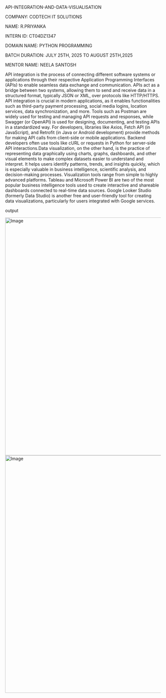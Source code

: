 API-INTEGRATION-AND-DATA-VISUALISATION

COMPANY:  CODTECH IT SOLUTIONS

NAME: R.PRIYANKA

INTERN ID: CT04DZ1347

DOMAIN NAME: PYTHON PROGRAMMING 

BATCH DURATION: JULY 25TH, 2025 TO AUGUST 25TH,2025

MENTOR NAME:  NEELA SANTOSH

API integration is the process of connecting different software systems or applications through their respective Application Programming Interfaces (APIs) to enable seamless data exchange and communication. APIs act as a bridge between two systems, allowing them to send and receive data in a structured format, typically JSON or XML, over protocols like HTTP/HTTPS. API integration is crucial in modern applications, as it enables functionalities such as third-party payment processing, social media logins, location services, data synchronization, and more. Tools such as Postman are widely used for testing and managing API requests and responses, while Swagger (or OpenAPI) is used for designing, documenting, and testing APIs in a standardized way. For developers, libraries like Axios, Fetch API (in JavaScript), and Retrofit (in Java or Android development) provide methods for making API calls from client-side or mobile applications. Backend developers often use tools like cURL or requests in Python for server-side API interactions.Data visualization, on the other hand, is the practice of representing data graphically using charts, graphs, dashboards, and other visual elements to make complex datasets easier to understand and interpret. It helps users identify patterns, trends, and insights quickly, which is especially valuable in business intelligence, scientific analysis, and decision-making processes. Visualization tools range from simple to highly advanced platforms. Tableau and Microsoft Power BI are two of the most popular business intelligence tools used to create interactive and shareable dashboards connected to real-time data sources. Google Looker Studio (formerly Data Studio) is another free and user-friendly tool for creating data visualizations, particularly for users integrated with Google services.

output

<img width="1364" height="767" alt="Image" src="https://github.com/user-attachments/assets/9326579e-2a7a-4f3b-b099-091ab8580e7c" />

<img width="1365" height="766" alt="Image" src="https://github.com/user-attachments/assets/55c1832b-5e03-4261-ae28-ff4a4221415d" />



